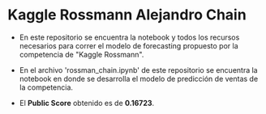 # Kaggle Rossmann Alejandro Chain

* En este repositorio se encuentra la notebook y todos los recursos necesarios para correr el modelo de forecasting propuesto por la competencia de "Kaggle Rossmann".

* En el archivo 'rossman_chain.ipynb' de este repositorio se encuentra la notebook en donde se desarrolla el modelo de predicción de ventas de la competencia.

* El **Public Score** obtenido es de **0.16723**.
